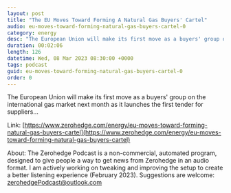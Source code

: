 ```yaml
---
layout: post
title: "The EU Moves Toward Forming A Natural Gas Buyers' Cartel"
audio: eu-moves-toward-forming-natural-gas-buyers-cartel-0
category: energy
desc: "The European Union will make its first move as a buyers' group on the international gas market next month as it launches the first tender for suppliers..."
duration: 00:02:06
length: 126
datetime: Wed, 08 Mar 2023 08:30:00 +0000
tags: podcast
guid: eu-moves-toward-forming-natural-gas-buyers-cartel-0
order: 0
---
```

The European Union will make its first move as a buyers' group on the international gas market next month as it launches the first tender for suppliers...

Link: [https://www.zerohedge.com/energy/eu-moves-toward-forming-natural-gas-buyers-cartel](https://www.zerohedge.com/energy/eu-moves-toward-forming-natural-gas-buyers-cartel)

About: The Zerohedge Podcast is a non-commercial, automated program, designed to give people a way to get news from Zerohedge in an audio format.  I am actively working on tweaking and improving the setup to create a better listening experience (February 2023).  Suggestions are welcome: [zerohedgePodcast@outlook.com](mailto:zerohedgePodcast@outlook.com)